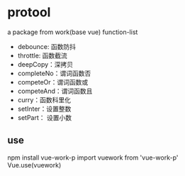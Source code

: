 # protool
a package from work(base vue)
function-list
* debounce: 函数防抖
* throttle: 函数截流
* deepCopy：深拷贝
* completeNo：谓词函数否
* competeOr：谓词函数或
* competeAnd：谓词函数且
* curry：函数科里化
* setInter：设置整数
* setPart： 设置小数

## use
npm install vue-work-p
import vuework from 'vue-work-p'
Vue.use(vuework)

